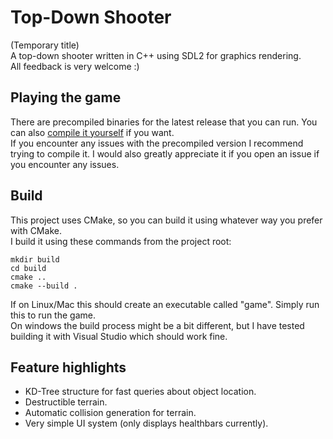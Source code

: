 # Top-Down Shooter
(Temporary title)\
A top-down shooter written in C++ using SDL2 for graphics rendering.\
All feedback is very welcome :)

## Playing the game
There are precompiled binaries for the latest release that you can run. You can also [compile it yourself](#build) if you want.\
If you encounter any issues with the precompiled version I recommend trying to compile it. I would also greatly appreciate it if you open an issue if you encounter any issues.

## Build
This project uses CMake, so you can build it using whatever way you prefer with CMake.\
I build it using these commands from the project root:
```
mkdir build
cd build
cmake ..
cmake --build .
```
If on Linux/Mac this should create an executable called "game". Simply run this to run the game.\
On windows the build process might be a bit different, but I have tested building it with Visual Studio which should work fine.

## Feature highlights
- KD-Tree structure for fast queries about object location.
- Destructible terrain.
- Automatic collision generation for terrain.
- Very simple UI system (only displays healthbars currently).
